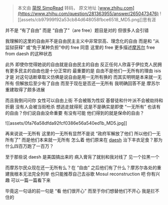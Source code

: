 > 本文由 [简悦 SimpRead](http://ksria.com/simpread/) 转码， 原文地址 [www.zhihu.com](https://www.zhihu.com/question/281363955/answer/2650473476) ![[assets/cb97999f92a53cb84d648058fbce6518_MD5.png]]思有涯

并不是 “有了自由” 而是 “自由了”（are free）题目是对的 但很多人会引错

我理解的这里的自由并不是自由民主主义中非常崇高、理念化的自由 而是和 “从监狱获释” 或“免于某种负担”中的 free 同意 这里的 free 更多描述[摩苏尔](https://www.zhihu.com/search?q=%E6%91%A9%E8%8B%8F%E5%B0%94&search_source=Entity&hybrid_search_source=Entity&hybrid_search_extra=%7B%22sourceType%22%3A%22answer%22%2C%22sourceId%22%3A2650473476%7D) free from daesh 的这种状态

此外 即使你觉得她说的自由就是自由民主的自由 反正任何人欣喜于伊拉克人民拥有更多民主的自由也是十分正常的 最重要的是 自由不是他们一无所有的理由 isis 才是 对这句话断章取义仿佛是说自由是用一无所有换的 而其实明明是本来就一无所有 但解放后至少有了自由 而至于现在是否还一无所有 我明确回答不是 摩苏尔重建取得了颇多进展

而且我倒问问你 女性可以自由上街 不会被贩为性奴 基督徒和什叶派不会被劫持和折磨 没有人会被当街枪杀 想逃走就得死 这是不是确实是即使 “一无所有” 也该有的自由？你们说自由没命重要 有没有可能 他们得到的就是保命的自由？

![[assets/0fa76a58dfda92fcf0386e56a540ed1b_MD5.jpg]]

再来说说一无所有 这里的一无所有显然不是说 “政府军解放了他们 所以他们一无所有了” 而是他们本来就一无所有 怎么着 他们原来在 [daesh](https://www.zhihu.com/search?q=daesh&search_source=Entity&hybrid_search_source=Entity&hybrid_search_extra=%7B%22sourceType%22%3A%22answer%22%2C%22sourceId%22%3A2650473476%7D) 治下丰衣足食？那为什么四百万跑了一百万？

至于那些说 daesh 是美国搞出来的 病入膏肓了就别和我对线了 见一个拉黑一个

而摩苏尔民众现在还一无所有么？在 “自由” 之后他们有了什么？摩苏尔各处的重建我根本无法完全列举 也只能推荐自己去谷歌 Mosul reconstruction 吧 你有兴趣 可以一篇一篇看下来

毕竟这一句话的前一句是 “看 他们很开心” 而至于你们想替他们不开心 我是拦不住的